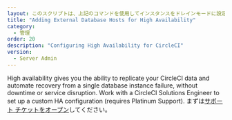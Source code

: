 ```yaml
---
layout: このスクリプトは、上記のコマンドを使用してインスタンスをドレインモードに設定し、インスタンス上で実行中のジョブをモニタリングし、ジョブが完了するのを待ってからインスタンスを終了します。
title: "Adding External Database Hosts for High Availability"
category:
  - 管理
order: 20
description: "Configuring High Availability for CircleCI"
version:
  - Server Admin
---
```


High availability gives you the ability to replicate your CircleCI data and automate recovery from a single database instance failure, without downtime or service disruption. Work with a CircleCI Solutions Engineer to set up a custom HA configuration (requires Platinum Support). まずは[サポート チケットをオープン](https://support.circleci.com/hc/ja/requests/new)してください。

